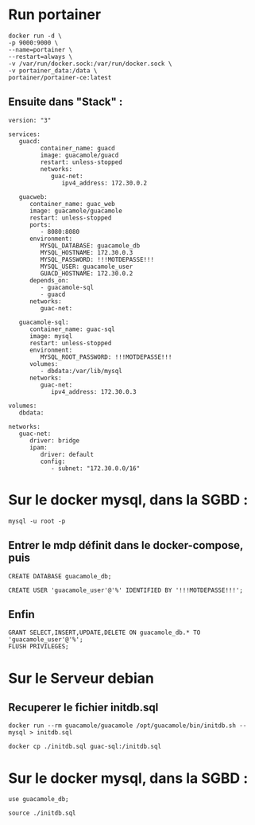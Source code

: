 # Run portainer

```
docker run -d \
-p 9000:9000 \
--name=portainer \
--restart=always \
-v /var/run/docker.sock:/var/run/docker.sock \
-v portainer_data:/data \
portainer/portainer-ce:latest
```

## Ensuite dans "Stack" : 

```
version: "3"

services:
   guacd:
         container_name: guacd
         image: guacamole/guacd
         restart: unless-stopped
         networks:
            guac-net:
               ipv4_address: 172.30.0.2
            
   guacweb:
      container_name: guac_web
      image: guacamole/guacamole
      restart: unless-stopped
      ports:
         - 8080:8080
      environment:
         MYSQL_DATABASE: guacamole_db
         MYSQL_HOSTNAME: 172.30.0.3
         MYSQL_PASSWORD: !!!MOTDEPASSE!!!
         MYSQL_USER: guacamole_user
         GUACD_HOSTNAME: 172.30.0.2
      depends_on:
         - guacamole-sql
         - guacd
      networks:
         guac-net:
         
   guacamole-sql:
      container_name: guac-sql
      image: mysql
      restart: unless-stopped
      environment:
         MYSQL_ROOT_PASSWORD: !!!MOTDEPASSE!!!
      volumes:
         - dbdata:/var/lib/mysql
      networks:
         guac-net:
            ipv4_address: 172.30.0.3
            
volumes:
   dbdata:
    
networks:
   guac-net:
      driver: bridge
      ipam:
         driver: default
         config:
            - subnet: "172.30.0.0/16"
```

# Sur le docker mysql, dans la SGBD :

```
mysql -u root -p
```
## Entrer le mdp définit dans le docker-compose, puis

```
CREATE DATABASE guacamole_db;
```

```
CREATE USER 'guacamole_user'@'%' IDENTIFIED BY '!!!MOTDEPASSE!!!';
```
## Enfin
```
GRANT SELECT,INSERT,UPDATE,DELETE ON guacamole_db.* TO 'guacamole_user'@'%';
FLUSH PRIVILEGES;
```

# Sur le Serveur debian 

## Recuperer le fichier initdb.sql

```
docker run --rm guacamole/guacamole /opt/guacamole/bin/initdb.sh --mysql > initdb.sql
```
```
docker cp ./initdb.sql guac-sql:/initdb.sql
```
# Sur le docker mysql, dans la SGBD :
```
use guacamole_db;
```
```
source ./initdb.sql
```

